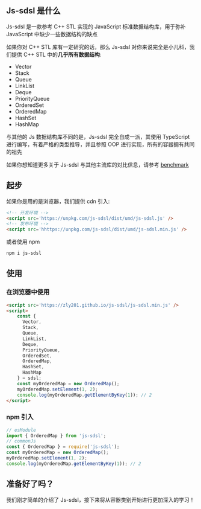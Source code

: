 ## Js-sdsl 是什么

Js-sdsl 是一款参考 C++ STL 实现的 JavaScript 标准数据结构库，用于弥补 JavaScript 中缺少一些数据结构的缺点

如果你对 C++ STL 库有一定研究的话，那么 Js-sdsl 对你来说完全是小儿科，我们提供 C++ STL 中的**几乎所有数据结构**:

- Vector
- Stack
- Queue
- LinkList
- Deque
- PriorityQueue
- OrderedSet
- OrderedMap
- HashSet
- HashMap

与其他的 Js 数据结构库不同的是，Js-sdsl 完全自成一派，其使用 TypeScript 进行编写，有着严格的类型推导，并且参照 OOP 进行实现，所有的容器拥有共同的祖先

如果你想知道更多关于 Js-sdsl 与其他主流库的对比信息，请参考 [benchmark](/zh-cn/test/benchmark)

## 起步

如果你是用的是浏览器，我们提供 cdn 引入:

```html
<!-- 开发环境 -->
<script src='https://unpkg.com/js-sdsl/dist/umd/js-sdsl.js' />
<!-- 发布环境 -->
<script src='hhttps://unpkg.com/js-sdsl/dist/umd/js-sdsl.min.js' />
```

或者使用 npm

```bash
npm i js-sdsl
```

## 使用

### 在浏览器中使用

```html
<script src='https://zly201.github.io/js-sdsl/js-sdsl.min.js' />
<script>
    const { 
      Vector,
      Stack,
      Queue,
      LinkList,
      Deque,
      PriorityQueue,
      OrderedSet,
      OrderedMap,
      HashSet,
      HashMap
    } = sdsl;
    const myOrderedMap = new OrderedMap();
    myOrderedMap.setElement(1, 2);
    console.log(myOrderedMap.getElementByKey(1)); // 2
</script>
```

### npm 引入

```javascript
// esModule
import { OrderedMap } from 'js-sdsl';
// commonJs
const { OrderedMap } = require('js-sdsl');
const myOrderedMap = new OrderedMap();
myOrderedMap.setElement(1, 2);
console.log(myOrderedMap.getElementByKey(1)); // 2
```

## 准备好了吗？

我们刚才简单的介绍了 Js-sdsl，接下来将从容器类别开始进行更加深入的学习！
